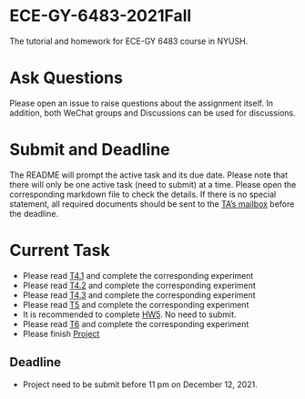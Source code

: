 # ECE-GY-6483-2021Fall
The tutorial and homework for ECE-GY 6483 course in NYUSH.

# Ask Questions
Please open an issue to raise questions about the assignment itself. In addition, both WeChat groups and Discussions can be used for discussions.

# Submit and Deadline
The README will prompt the active task and its due date. Please note that there will only be one active task (need to submit) at a time. 
Please open the corresponding markdown file to check the details. 
If there is no special statement, all required documents should be sent to the [TA’s mailbox](mailto:xinzhe.liu@nyu.edu) before the deadline.

# Current Task
+ Please read [T4.1](T4.1.md) and complete the corresponding experiment
+ Please read [T4.2](T4.2.md) and complete the corresponding experiment
+ Please read [T4.3](T4.3.md) and complete the corresponding experiment
+ Please read [T5](T5.md) and complete the corresponding experiment
+ It is recommended to complete [HW5](HW5.md). No need to submit.
+ Please read [T6](T6.md) and complete the corresponding experiment
+ Please finish [Project](Project.md)
## Deadline
+ Project need to be submit before 11 pm on December 12, 2021.
